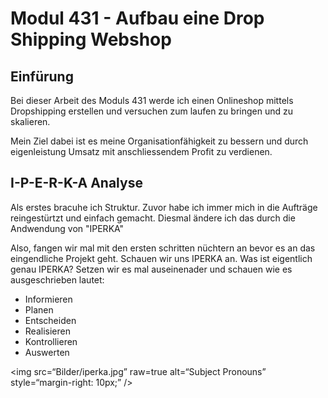 # Modul 431 - Aufbau eine Drop Shipping Webshop
## Einfürung
Bei dieser Arbeit des Moduls 431 werde ich einen Onlineshop mittels Dropshipping erstellen und versuchen zum laufen zu bringen und zu skalieren.

Mein Ziel dabei ist es meine Organisationfähigkeit zu bessern und durch eigenleistung Umsatz mit anschliessendem Profit zu verdienen.
## I-P-E-R-K-A Analyse
Als erstes bracuhe ich Struktur. Zuvor habe ich immer mich in die Aufträge reingestürtzt und einfach gemacht. Diesmal ändere ich das durch die Andwendung von "IPERKA"

Also, fangen wir mal mit den ersten schritten nüchtern an bevor es an das eingendliche Projekt geht. Schauen wir uns IPERKA an. Was ist eigentlich genau IPERKA? Setzen wir es mal auseinenader und schauen wie es ausgeschrieben lautet:

- Informieren
- Planen
- Entscheiden
- Realisieren
- Kontrollieren
- Auswerten

<img
src=“Bilder/iperka.jpg”
raw=true
alt=“Subject Pronouns”
style=“margin-right: 10px;”
/>

